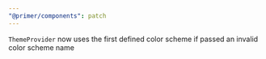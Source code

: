 ```yaml
---
"@primer/components": patch
---
```


`ThemeProvider` now uses the first defined color scheme if passed an invalid color scheme name
